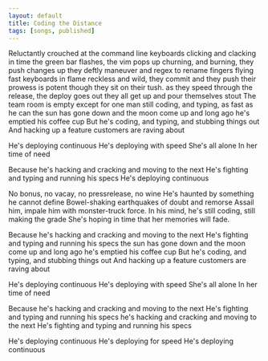 ```yaml
---
layout: default
title: Coding the Distance
tags: [songs, published]
---
```


Reluctantly crouched at the command line
keyboards clicking and clacking in time
the green bar flashes, the vim pops up
churning, and burning, they push changes up
they deftly maneuver and regex to rename
fingers flying fast keyboards in flame
reckless and wild, they commit and they push
their prowess is potent though they sit on their tush.
as they speed through the release, the deploy goes out
they all get up and pour themselves stout
The team room is empty except for one man
still coding, and typing, as fast as he can
the sun has gone down and the moon come up
and long ago he's emptied his coffee cup
But he's coding, and typing, and stubbing things out
And hacking up a feature customers are raving about

He's deploying continuous
He's deploying with speed
She's all alone
In her time of need

Because he's hacking and cracking and moving to the next
He's fighting and typing and running his specs
He's deploying continuous

No bonus, no vacay, no pressrelease, no wine
He's haunted by something he cannot define
Bowel-shaking earthquakes of doubt and remorse
Assail him, impale him with monster-truck force.
In his mind, he's still coding, still making the grade
She's hoping in time that her memories will fade.

Because he's hacking and cracking and moving to the next
He's fighting and typing and running his specs
the sun has gone down and the moon come up
and long ago he's emptied his coffee cup
But he's coding, and typing, and stubbing things out
And hacking up a feature customers are raving about


He's deploying continuous
He's deploying with speed
She's all alone
In her time of need

Because he's hacking and cracking and moving to the next
He's fighting and typing and running his specs
he's hacking and cracking and moving to the next
He's fighting and typing and running his specs

He's deploying continuous
He's deploying for speed
He's deploying continuous
